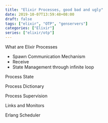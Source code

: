 ```yaml
---
title: "Elixir Processes, good bad and ugly"
date: 2019-10-07T13:59:48+08:00
draft: false
tags: ["elixir", "OTP", "genservers"]
categories: ["Elixir"]
series: ["elixir/otp"]
---
```



What are Elixir Processes
- Spawn
Communication Mechanism
- Receive
- State Management through infinite loop

Process State

Process Dictionary

Process Supervision

Links and Monitors

Erlang Scheduler

